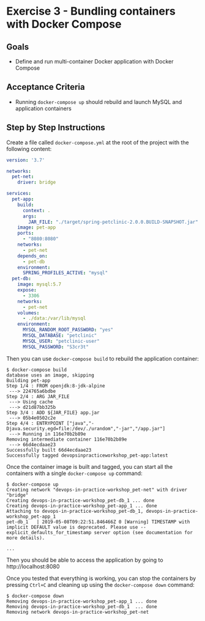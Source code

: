 # Exercise 3 - Bundling containers with Docker Compose

## Goals

* Define and run multi-container Docker application with Docker Compose

## Acceptance Criteria

* Running `docker-compose up` should rebuild and launch MySQL and application containers

## Step by Step Instructions

Create a file called `docker-compose.yml` at the root of the project with the
following content:

```yaml
version: '3.7'

networks:
  pet-net:
    driver: bridge

services:
  pet-app:
    build:
      context: .
      args:
        JAR_FILE: "./target/spring-petclinic-2.0.0.BUILD-SNAPSHOT.jar"
    image: pet-app
    ports:
      - "8080:8080"
    networks:
      - pet-net
    depends_on:
      - pet-db
    environment:
      SPRING_PROFILES_ACTIVE: "mysql"
  pet-db:
    image: mysql:5.7
    expose:
      - 3306
    networks:
      - pet-net
    volumes:
      - ./data:/var/lib/mysql
    environment:
      MYSQL_RANDOM_ROOT_PASSWORD: "yes"
      MYSQL_DATABASE: "petclinic"
      MYSQL_USER: "petclinic-user"
      MYSQL_PASSWORD: "S3cr3t"
```

Then you can use `docker-compose build` to rebuild the application container:

```shell
$ docker-compose build
database uses an image, skipping
Building pet-app
Step 1/4 : FROM openjdk:8-jdk-alpine
 ---> 224765a6bdbe
Step 2/4 : ARG JAR_FILE
 ---> Using cache
 ---> d21d87bb325b
Step 3/4 : ADD ${JAR_FILE} app.jar
 ---> 05b4e0502c2e
Step 4/4 : ENTRYPOINT ["java","-Djava.security.egd=file:/dev/./urandom","-jar","/app.jar"]
 ---> Running in 116e70b2b89e
Removing intermediate container 116e70b2b89e
 ---> 66d4ecdaae23
Successfully built 66d4ecdaae23
Successfully tagged devopsinpracticeworkshop_pet-app:latest
```

Once the container image is built and tagged, you can start all the containers
with a single `docker-compose up` command:

```shell
$ docker-compose up
Creating network "devops-in-practice-workshop_pet-net" with driver "bridge"
Creating devops-in-practice-workshop_pet-db_1 ... done
Creating devops-in-practice-workshop_pet-app_1 ... done
Attaching to devops-in-practice-workshop_pet-db_1, devops-in-practice-workshop_pet-app_1
pet-db_1   | 2019-05-08T09:22:51.846466Z 0 [Warning] TIMESTAMP with implicit DEFAULT value is deprecated. Please use --explicit_defaults_for_timestamp server option (see documentation for more details).

...
```

Then you should be able to access the application by going to http://localhost:8080

Once you tested that everything is working, you can stop the containers by
pressing `Ctrl+C` and cleaning up using the `docker-compose down` command:

```shell
$ docker-compose down
Removing devops-in-practice-workshop_pet-app_1 ... done
Removing devops-in-practice-workshop_pet-db_1  ... done
Removing network devops-in-practice-workshop_pet-net
```
